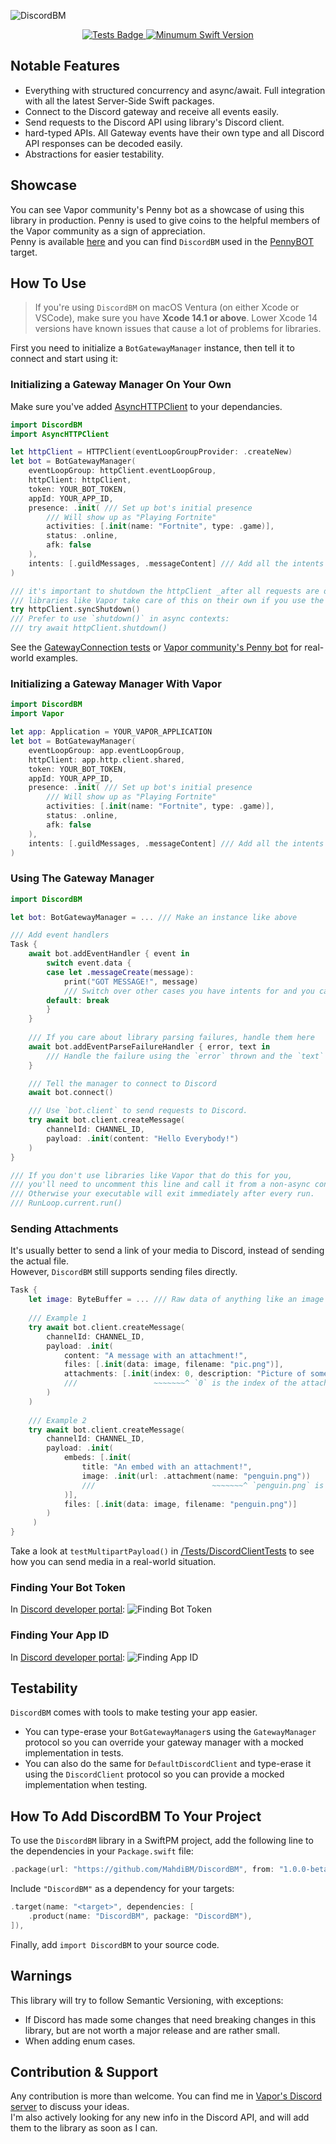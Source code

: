 ![DiscordBM](https://user-images.githubusercontent.com/54685446/200414610-fd4fc280-a1d9-436f-960b-cb80127ae0e5.png)

<p align="center">
	<a href="https://github.com/MahdiBM/DiscordBM/actions/workflows/tests.yml">
        <img src="https://github.com/MahdiBM/DiscordBM/actions/workflows/tests.yml/badge.svg" alt="Tests Badge">
    </a>
    <a href="https://swift.org">
        <img src="https://img.shields.io/badge/swift-5.6-brightgreen.svg" alt="Minumum Swift Version">
    </a>
</p>

## Notable Features
* Everything with structured concurrency and async/await. Full integration with all the latest Server-Side Swift packages.
* Connect to the Discord gateway and receive all events easily.
* Send requests to the Discord API using library's Discord client.
* hard-typed APIs. All Gateway events have their own type and all Discord API responses can be decoded easily.
* Abstractions for easier testability.

## Showcase
You can see Vapor community's Penny bot as a showcase of using this library in production. Penny is used to give coins to the helpful members of the Vapor community as a sign of appreciation.   
Penny is available [here](https://github.com/vapor/penny-bot) and you can find `DiscordBM` used in the [PennyBOT](https://github.com/vapor/penny-bot/tree/main/CODE/Sources/PennyBOT) target.

## How To Use
> If you're using `DiscordBM` on macOS Ventura (on either Xcode or VSCode), make sure you have **Xcode 14.1 or above**. Lower Xcode 14 versions have known issues that cause a lot of problems for libraries.    

First you need to initialize a `BotGatewayManager` instance, then tell it to connect and start using it:

### Initializing a Gateway Manager On Your Own
Make sure you've added [AsyncHTTPClient](https://github.com/swift-server/async-http-client) to your dependancies.
```swift
import DiscordBM
import AsyncHTTPClient

let httpClient = HTTPClient(eventLoopGroupProvider: .createNew)
let bot = BotGatewayManager(
    eventLoopGroup: httpClient.eventLoopGroup,
    httpClient: httpClient,
    token: YOUR_BOT_TOKEN,
    appId: YOUR_APP_ID,
    presence: .init( /// Set up bot's initial presence
        /// Will show up as "Playing Fortnite"
        activities: [.init(name: "Fortnite", type: .game)], 
        status: .online,
        afk: false
    ),
    intents: [.guildMessages, .messageContent] /// Add all the intents you want
)

/// it's important to shutdown the httpClient _after all requests are done_, even if one failed
/// libraries like Vapor take care of this on their own if you use the shared http client
try httpClient.syncShutdown()
/// Prefer to use `shutdown()` in async contexts:
/// try await httpClient.shutdown()
```
See the [GatewayConnection tests](https://github.com/MahdiBM/DiscordBM/blob/main/Tests/IntegrationTests/GatwayConnection.swift) or [Vapor community's Penny bot](https://github.com/vapor/penny-bot/blob/main/CODE/Sources/PennyBOT/Bot.swift) for real-world examples.

### Initializing a Gateway Manager With Vapor
```swift
import DiscordBM
import Vapor

let app: Application = YOUR_VAPOR_APPLICATION
let bot = BotGatewayManager(
    eventLoopGroup: app.eventLoopGroup,
    httpClient: app.http.client.shared,
    token: YOUR_BOT_TOKEN,
    appId: YOUR_APP_ID,
    presence: .init( /// Set up bot's initial presence
        /// Will show up as "Playing Fortnite"
        activities: [.init(name: "Fortnite", type: .game)],
        status: .online,
        afk: false
    ),
    intents: [.guildMessages, .messageContent] /// Add all the intents you want
)
```

### Using The Gateway Manager
```swift
import DiscordBM

let bot: BotGatewayManager = ... /// Make an instance like above

/// Add event handlers
Task {
    await bot.addEventHandler { event in
        switch event.data {
        case let .messageCreate(message):
            print("GOT MESSAGE!", message)
            /// Switch over other cases you have intents for and you care about.
        default: break
        }
    }
    
    /// If you care about library parsing failures, handle them here
    await bot.addEventParseFailureHandler { error, text in
        /// Handle the failure using the `error` thrown and the `text` received.
    }

    /// Tell the manager to connect to Discord
    await bot.connect()

    /// Use `bot.client` to send requests to Discord.
    try await bot.client.createMessage(
        channelId: CHANNEL_ID,
        payload: .init(content: "Hello Everybody!")
    )
}

/// If you don't use libraries like Vapor that do this for you, 
/// you'll need to uncomment this line and call it from a non-async context.
/// Otherwise your executable will exit immediately after every run.
/// RunLoop.current.run()
```

### Sending Attachments
It's usually better to send a link of your media to Discord, instead of sending the actual file.   
However, `DiscordBM` still supports sending files directly.   
```swift
Task {
    let image: ByteBuffer = ... /// Raw data of anything like an image
    
    /// Example 1
    try await bot.client.createMessage(
        channelId: CHANNEL_ID,
        payload: .init(
            content: "A message with an attachment!",
            files: [.init(data: image, filename: "pic.png")],
            attachments: [.init(index: 0, description: "Picture of something secret :)")]
            ///                 ~~~~~~~^ `0` is the index of the attachment in the `files` array.
        )
    )
    
    /// Example 2
    try await bot.client.createMessage(
        channelId: CHANNEL_ID,
        payload: .init(
            embeds: [.init(
                title: "An embed with an attachment!",
                image: .init(url: .attachment(name: "penguin.png"))
                ///                          ~~~~~~~^ `penguin.png` is the name of the attachment in the `files` array.   
            )],
            files: [.init(data: image, filename: "penguin.png")]
        )
     )
}
```
Take a look at `testMultipartPayload()` in [/Tests/DiscordClientTests](https://github.com/MahdiBM/DiscordBM/blob/main/Tests/IntegrationTests/DiscordClient.swift) to see how you can send media in a real-world situation.

### Finding Your Bot Token
In [Discord developer portal](https://discord.com/developers/applications):
![Finding Bot Token](https://user-images.githubusercontent.com/54685446/200565393-ea31c2ad-fd3a-44a1-9789-89460ab5d1a9.png)

### Finding Your App ID
In [Discord developer portal](https://discord.com/developers/applications):
![Finding App ID](https://user-images.githubusercontent.com/54685446/200565475-9893d326-423e-4344-a853-9de2f9ed25b4.png)

## Testability
`DiscordBM` comes with tools to make testing your app easier.   
* You can type-erase your `BotGatewayManager`s using the `GatewayManager` protocol so you can override your gateway manager with a mocked implementation in tests.   
* You can also do the same for `DefaultDiscordClient` and type-erase it using the `DiscordClient` protocol so you can provide a mocked implementation when testing.

## How To Add DiscordBM To Your Project

To use the `DiscordBM` library in a SwiftPM project, 
add the following line to the dependencies in your `Package.swift` file:

```swift
.package(url: "https://github.com/MahdiBM/DiscordBM", from: "1.0.0-beta.1"),
```

Include `"DiscordBM"` as a dependency for your targets:

```swift
.target(name: "<target>", dependencies: [
    .product(name: "DiscordBM", package: "DiscordBM"),
]),
```

Finally, add `import DiscordBM` to your source code.

## Warnings
This library will try to follow Semantic Versioning, with exceptions:
* If Discord has made some changes that need breaking changes in this library, but are not worth a major release and are rather small.
* When adding enum cases.

## Contribution & Support
Any contribution is more than welcome. You can find me in [Vapor's Discord server](https://discord.com/invite/vapor) to discuss your ideas.   
I'm also actively looking for any new info in the Discord API, and will add them to the library as soon as I can.

